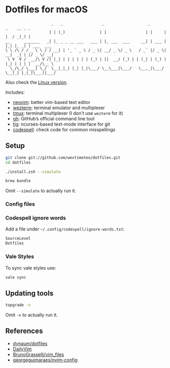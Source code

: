 # Dotfiles for macOS

```
                    _   _                 _                   _       _    __ _ _
                   | | (_)               | |                 | |     | |  / _(_) |
__      _______   _| |_ _ _ __ ___   ___ | |_ ___  ___     __| | ___ | |_| |_ _| | ___  ___
\ \ /\ / / _ \ \ / / __| | '_ ` _ \ / _ \| __/ _ \/ _ \   / _` |/ _ \| __|  _| | |/ _ \/ __|
 \ V  V /  __/\ V /| |_| | | | | | | (_) | ||  __/ (_) | | (_| | (_) | |_| | | | |  __/\__ \
  \_/\_/ \___| \_/  \__|_|_| |_| |_|\___/ \__\___|\___/   \__,_|\___/ \__|_| |_|_|\___||___/

```

Also check the [Linux version](https://github.com/wevtimoteo/dotfiles/tree/linux).

Includes:

- [neovim](https://neovim.io/): better vim-based text editor
- [wezterm](https://wezfurlong.org/wezterm): terminal emulator and multiplexer
- [tmux](https://github.com/tmux/tmux): terminal multiplexer (I don't use `wezterm` for it)
- [gh](https://github.com/cli/cli): GitHub’s official command line tool
- [tig](https://jonas.github.io/tig/): ncurses-based text-mode interface for git
- [codespell](https://github.com/codespell-project/codespell): check code for common misspellings

## Setup

```bash
git clone git://github.com/wevtimoteo/dotfiles.git
cd dotfiles

./install.zsh --simulate

brew bundle
```

Omit `--simulate` to actually run it.

### Config files

### Codespell ignore words

Add a file under `~/.config/codespell/ignore-words.txt`:

```txt
SourceLevel
Dotfiles
```

### Vale Styles

To sync vale styles use:

```bash
vale sync
```

## Updating tools

```bash
topgrade -n
```

Omit `-n` to actually run it.

## References

- [dynaum/dotfiles](https://github.com/dynaum/dotfiles)
- [DailyVim](http://dailyvim.tumblr.com)
- [BrunoGrasselli/vim_files](https://github.com/BrunoGrasselli/vim_files)
- [georgeguimaraes/nvim-config](https://github.com/georgeguimaraes/nvim-config)
